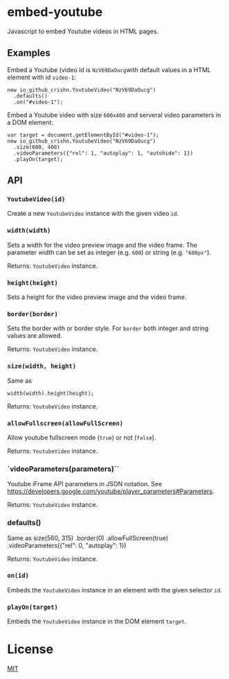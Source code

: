 # embed-youtube

Javascript to embed Youtube videos in HTML pages.

## Examples

Embed a Youtube (video id is `NzV69DaOucg`with default values in a HTML element with id `video-1`:  

    new io_github_crishn.YoutubeVideo("NzV69DaOucg")
      .defaults()
      .on("#video-1");

Embed a Youtube video with size `600x400` and serveral video parameters in a DOM element:


    var target = document.getElementById("#video-1");
    new io_github_crishn.YoutubeVideo("NzV69DaOucg")
      .size(600, 400)
      .videoParameters({"rel": 1, "autoplay": 1, "autohide": 1})
      .playOn(target);

## API

### `YoutubeVideo(id)`

Create a new `YoutubeVideo` instance with the given video `id`.

### `width(width)`

Sets a width for the video preview image and the video frame. The parameter width can be set as integer (e.g. `600`)
or string (e.g. `"600px"`).

Returns: `YoutubeVideo` instance.

### `height(height)`

Sets a height for the video preview image and the video frame.

### `border(border)`

Sets the border with or border style.
For `border` both integer and string values are allowed.

Returns: `YoutubeVideo` instance.

### `size(width, height)`

Same as 

    width(width).height(height);

Returns: `YoutubeVideo` instance.

### `allowFullscreen(allowFullScreen)`

Allow youtube fullscreen mode (`true`) or not (`false`).

Returns: `YoutubeVideo` instance.

### `videoParameters(parameters)``

Youtube iFrame API parameters in JSON notation. See https://developers.google.com/youtube/player_parameters#Parameters.

Returns: `YoutubeVideo` instance.

### defaults()

Same as
    size(560, 315)
      .border(0)
      .allowFullScreen(true)
      .videoParameters({"rel": 0, "autoplay": 1})

Returns: `YoutubeVideo` instance.

### `on(id)`

Embeds the `YoutubeVideo` instance in an element with the given selector `id`.

### `playOn(target)`

Embeds the `YoutubeVideo` instance in the DOM element `target`.

### 
# License
[MIT](LICENSE)
